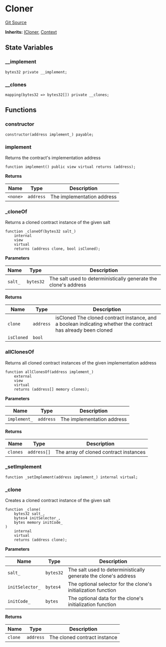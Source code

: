 # Cloner
[Git Source](https://github.com/ContractLabs/foundry-bountykinds-contract/blob/67e6855d3beabdf242cc0b51d9e53b087a5235b9/src/oz-custom/internal/Cloner.sol)

**Inherits:**
[ICloner](/src/oz-custom/internal/interfaces/ICloner.sol/interface.ICloner.md), [Context](/src/oz-custom/oz/utils/Context.sol/abstract.Context.md)


## State Variables
### __implement

```solidity
bytes32 private __implement;
```


### __clones

```solidity
mapping(bytes32 => bytes32[]) private __clones;
```


## Functions
### constructor


```solidity
constructor(address implement_) payable;
```

### implement

Returns the contract's implementation address


```solidity
function implement() public view virtual returns (address);
```
**Returns**

|Name|Type|Description|
|----|----|-----------|
|`<none>`|`address`|The implementation address|


### _cloneOf

Returns a cloned contract instance of the given salt


```solidity
function _cloneOf(bytes32 salt_)
    internal
    view
    virtual
    returns (address clone, bool isCloned);
```
**Parameters**

|Name|Type|Description|
|----|----|-----------|
|`salt_`|`bytes32`|The salt used to deterministically generate the clone's address|

**Returns**

|Name|Type|Description|
|----|----|-----------|
|`clone`|`address`|isCloned The cloned contract instance, and a boolean indicating whether the contract has already been cloned|
|`isCloned`|`bool`||


### allClonesOf

Returns all cloned contract instances of the given implementation
address


```solidity
function allClonesOf(address implement_)
    external
    view
    virtual
    returns (address[] memory clones);
```
**Parameters**

|Name|Type|Description|
|----|----|-----------|
|`implement_`|`address`|The implementation address|

**Returns**

|Name|Type|Description|
|----|----|-----------|
|`clones`|`address[]`|The array of cloned contract instances|


### _setImplement


```solidity
function _setImplement(address implement_) internal virtual;
```

### _clone

Creates a cloned contract instance of the given salt


```solidity
function _clone(
    bytes32 salt_,
    bytes4 initSelector_,
    bytes memory initCode_
)
    internal
    virtual
    returns (address clone);
```
**Parameters**

|Name|Type|Description|
|----|----|-----------|
|`salt_`|`bytes32`|The salt used to deterministically generate the clone's address|
|`initSelector_`|`bytes4`|The optional selector for the clone's initialization function|
|`initCode_`|`bytes`|The optional data for the clone's initialization function|

**Returns**

|Name|Type|Description|
|----|----|-----------|
|`clone`|`address`|The cloned contract instance|



